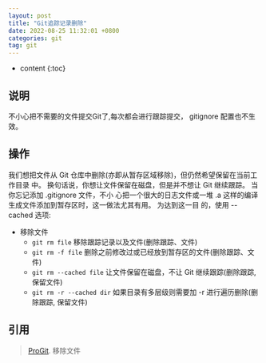 ```yaml
---
layout: post
title: "Git追踪记录删除"
date: 2022-08-25 11:32:01 +0800
categories: git
tag: git
---
```


* content
{:toc}

## 说明

不小心把不需要的文件提交Git了,每次都会进行跟踪提交， gitignore 配置也不生效。

## 操作

我们想把文件从 Git 仓库中删除(亦即从暂存区域移除)，但仍然希望保留在当前工作目录 中。 换句话说，你想让文件保留在磁盘，但是并不想让 Git 继续跟踪。 当你忘记添加 .gitignore 文件，不小 心把一个很大的日志文件或一堆 .a 这样的编译生成文件添加到暂存区时，这一做法尤其有用。 为达到这一目 的，使用 --cached 选项:

* 移除文件
  * `git rm file` 移除跟踪记录以及文件(删除跟踪、文件)
  * `git rm -f file` 删除之前修改过或已经放到暂存区的文件(删除跟踪、文件)
  * `git rm --cached file` 让文件保留在磁盘，不让 Git 继续跟踪(删除跟踪, 保留文件)
  * `git rm -r --cached dir` 如果目录有多层级则需要加 -r 进行遍历删除(删除跟踪, 保留文件)

## 引用

> [ProGit](https://git-scm.com/book/zh/v2/Git-基础-记录每次更新到仓库). 移除文件